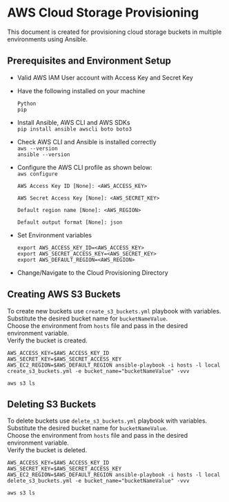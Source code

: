 # AWS Cloud Storage Provisioning

This document is created for provisioning cloud storage buckets in multiple environments using Ansible.

## Prerequisites and Environment Setup

- Valid AWS IAM User account with Access Key and Secret Key 

- Have the following installed on your machine
    ```
    Python
    pip
    ```
- Install Ansible, AWS CLI and AWS SDKs <br>
    `pip install ansible awscli boto boto3`

- Check AWS CLI and Ansible is installed correctly <br>
    `aws --version` <br>
    `ansible --version` 

- Configure the AWS CLI profile as shown below: <br>
    `aws configure`
    ```
    AWS Access Key ID [None]: <AWS_ACCESS_KEY>

    AWS Secret Access Key [None]: <AWS_SECRET_KEY>

    Default region name [None]: <AWS_REGION>

    Default output format [None]: json
    ```
- Set Environment variables
    ```
    export AWS_ACCESS_KEY_ID=<AWS_ACCESS_KEY>
    export AWS_SECRET_ACCESS_KEY=<AWS_SECRET_KEY>
    export AWS_DEFAULT_REGION=<AWS_REGION>
    ```
- Change/Navigate to the Cloud Provisioning Directory

## Creating AWS S3 Buckets

To create new buckets use `create_s3_buckets.yml` playbook with variables.<br>
Substitute the desired bucket name for `bucketNameValue`.<br>
Choose the environment from `hosts` file and pass in the desired environment variable. <br>
Verify the bucket is created.
```
AWS_ACCESS_KEY=$AWS_ACCESS_KEY_ID AWS_SECRET_KEY=$AWS_SECRET_ACCESS_KEY AWS_EC2_REGION=$AWS_DEFAULT_REGION ansible-playbook -i hosts -l local create_s3_buckets.yml -e bucket_name="bucketNameValue" -vvv

aws s3 ls
```

## Deleting S3 Buckets

To delete buckets use `delete_s3_buckets.yml` playbook with variables.<br>
Substitute the desired bucket name for `bucketNameValue`.<br>
Choose the environment from `hosts` file and pass in the desired environment variable. <br>
Verify the bucket is deleted.
```
AWS_ACCESS_KEY=$AWS_ACCESS_KEY_ID AWS_SECRET_KEY=$AWS_SECRET_ACCESS_KEY AWS_EC2_REGION=$AWS_DEFAULT_REGION ansible-playbook -i hosts -l local delete_s3_buckets.yml -e bucket_name="bucketNameValue" -vvv

aws s3 ls
```